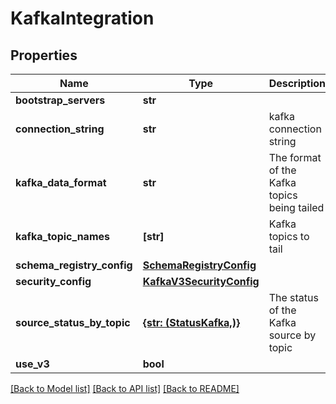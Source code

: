 # KafkaIntegration


## Properties
Name | Type | Description | Notes
------------ | ------------- | ------------- | -------------
**bootstrap_servers** | **str** |  | [optional] 
**connection_string** | **str** | kafka connection string | [optional] [readonly] 
**kafka_data_format** | **str** | The format of the Kafka topics being tailed | [optional] 
**kafka_topic_names** | **[str]** | Kafka topics to tail | [optional] 
**schema_registry_config** | [**SchemaRegistryConfig**](SchemaRegistryConfig.md) |  | [optional] 
**security_config** | [**KafkaV3SecurityConfig**](KafkaV3SecurityConfig.md) |  | [optional] 
**source_status_by_topic** | [**{str: (StatusKafka,)}**](StatusKafka.md) | The status of the Kafka source by topic | [optional] [readonly] 
**use_v3** | **bool** |  | [optional] 

[[Back to Model list]](../README.md#documentation-for-models) [[Back to API list]](../README.md#documentation-for-api-endpoints) [[Back to README]](../README.md)


